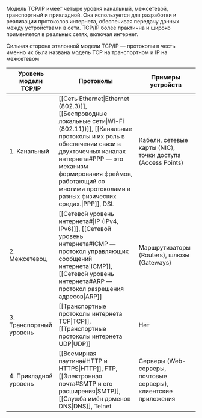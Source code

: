 
Модель TCP/IP имеет четыре уровня
	канальный, межсетевой, транспортный и прикладной. 
	Она используется для разработки и реализации протоколов интернета, обеспечивая передачу данных между устройствами в сети. TCP/IP более практична и широко применяется в реальных сетях, включая интернет.

Сильная сторона эталонной модели TCP/IP — протоколы в честь именно их была названа модель TCP на транспортном и IP на межсетевом

| Уровень модели TCP/IP   | Протоколы                                                                                                                                                                                                                                                                                      | Примеры устройств                                              |
| ----------------------- | ---------------------------------------------------------------------------------------------------------------------------------------------------------------------------------------------------------------------------------------------------------------------------------------------- | -------------------------------------------------------------- |
| 1. Канальный            | [[Сеть Ethernet\|Ethernet (802.3)]], [[Беспроводные локальные сети\|Wi-Fi (802.11))]], [[Канальные протоколы и их роль в обеспечении связи в двухточечных каналах интернета#PPP — это механизм формирования фреймов, работающий со многими протоколами в разных физических средах.\|PPP]], DSL | Кабели, сетевые карты (NIC), точки доступа (Access Points)     |
| 2. Межсетевоц           | [[Сетевой уровень интернета#\|IP (IPv4, IPv6)]], [[Сетевой уровень интернета#ICMP — протокол управляющих сообщений интернета\|ICMP]], [[Сетевой уровень интернета#ARP — протокол разрешения адресов\|ARP]]                                                                                     | Маршрутизаторы (Routers), шлюзы (Gateways)                     |
| 3. Транспортный уровень | [[Транспортные протоколы интернета TCP\|TCP]], [[Транспортные протоколы интернета UDP\|UDP]]                                                                                                                                                                                                   | Нет                                                            |
| 4. Прикладной уровень   | [[Всемирная паутина#HTTP и HTTPS\|HTTP]], FTP, [[Электронная почта#SMTP и его расширения\|SMTP]], [[Служба имён доменов DNS\|DNS]], Telnet                                                                                                                                                     | Серверы (Web-серверы, почтовые серверы), клиентские приложения |

